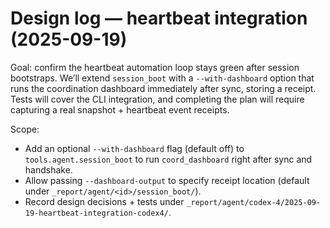 # Design log — heartbeat integration (2025-09-19)

Goal: confirm the heartbeat automation loop stays green after session bootstraps. We’ll extend `session_boot` with a `--with-dashboard` option that runs the coordination dashboard immediately after sync, storing a receipt. Tests will cover the CLI integration, and completing the plan will require capturing a real snapshot + heartbeat event receipts.

Scope:
- Add an optional `--with-dashboard` flag (default off) to `tools.agent.session_boot` to run `coord_dashboard` right after sync and handshake.
- Allow passing `--dashboard-output` to specify receipt location (default under `_report/agent/<id>/session_boot/`).
- Record design decisions + tests under `_report/agent/codex-4/2025-09-19-heartbeat-integration-codex4/`.
